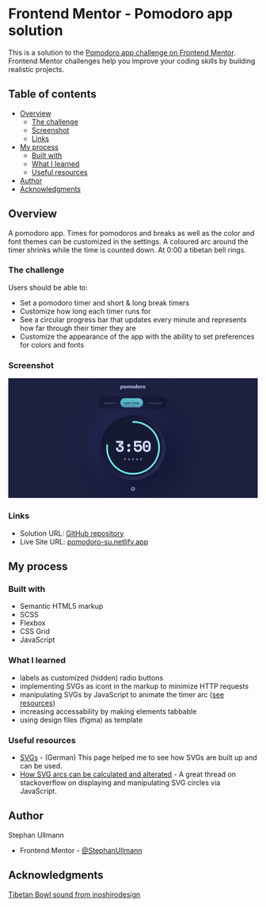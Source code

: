 # Frontend Mentor - Pomodoro app solution

This is a solution to the [Pomodoro app challenge on Frontend Mentor](https://www.frontendmentor.io/challenges/pomodoro-app-KBFnycJ6G). Frontend Mentor challenges help you improve your coding skills by building realistic projects.

## Table of contents

- [Overview](#overview)
  - [The challenge](#the-challenge)
  - [Screenshot](#screenshot)
  - [Links](#links)
- [My process](#my-process)
  - [Built with](#built-with)
  - [What I learned](#what-i-learned)
  - [Useful resources](#useful-resources)
- [Author](#author)
- [Acknowledgments](#acknowledgments)

## Overview

A pomodoro app. Times for pomodoros and breaks as well as the color and font themes can be customized in the settings. A coloured arc around the timer shrinks while the time is counted down. At 0:00 a tibetan bell rings.

### The challenge

Users should be able to:

- Set a pomodoro timer and short & long break timers
- Customize how long each timer runs for
- See a circular progress bar that updates every minute and represents how far through their timer they are
- Customize the appearance of the app with the ability to set preferences for colors and fonts

### Screenshot

![Screenshot](./pomodoro_app.png)

### Links

- Solution URL: [GitHub repository](https://github.com/StephanUllmann/pomodoro-app)
- Live Site URL: [pomodoro-su.netlify.app](https://pomodoro-su.netlify.app/)

## My process

### Built with

- Semantic HTML5 markup
- SCSS
- Flexbox
- CSS Grid
- JavaScript

### What I learned

- labels as customized (hidden) radio buttons
- implementing SVGs as icont in the markup to minimize HTTP requests
- manipulating SVGs by JavaScript to animate the timer arc ([see resources](#useful-resources))
- increasing accessability by making elements tabbable
- using design files (figma) as template

### Useful resources

- [SVGs](https://www.mediaevent.de/tutorial/svg-circle-arc.html) - (German) This page helped me to see how SVGs are built up and can be used.
- [How SVG arcs can be calculated and alterated](https://stackoverflow.com/questions/5736398/how-to-calculate-the-svg-path-for-an-arc-of-a-circle) - A great thread on stackoverflow on displaying and manipulating SVG circles via JavaScript.

## Author

Stephan Ullmann

- Frontend Mentor - [@StephanUllmann](https://www.frontendmentor.io/profile/StephanUllmann)

## Acknowledgments

[Tibetan Bowl sound from inoshirodesign](https://pixabay.com/sound-effects/singing-bowl-strike-sound-84682/)
